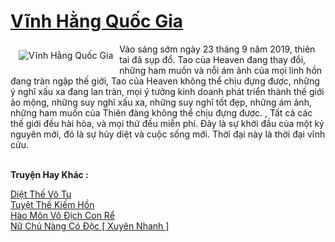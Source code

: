 <a href="https://truyentiki.com/vinh-hang-quoc-gia.31691/" title="Vĩnh Hằng Quốc Gia"><h1>Vĩnh Hằng Quốc Gia</h1></a><div style="display:table"><img align="right" style="float: left; padding: 10px;" src="https://truyentiki.com/a/img/str/src/31691.jpg" alt="Vĩnh Hằng Quốc Gia">Vào sáng sớm ngày 23 tháng 9 năm 2019, thiên tai đã sụp đổ. Tao của Heaven đang thay đổi, những ham muốn và nỗi ám ảnh của mọi linh hồn đang tràn ngập thế giới, Tao của Heaven không thể chịu đựng được, những ý nghĩ xấu xa đang lan tràn, mọi ý tưởng kinh doanh phát triển thành thế giới ảo mộng, những suy nghĩ xấu xa, những suy nghĩ tốt đẹp, những ám ảnh, những ham muốn của Thiên đàng không thể chịu đựng được. , Tất cả các thế giới đều hài hòa, và mọi thứ đều miễn phí. Đây là sự khởi đầu của một kỷ nguyên mới, đó là sự hủy diệt và cuộc sống mới. Thời đại này là thời đại vĩnh cửu.</div><p><br><b>Truyện Hay Khác :</b></p><a href="https://truyentiki.com/diet-the-vo-tu.31690/" alt="Diệt Thế Võ Tu">Diệt Thế Võ Tu</a><br/><a href="https://github.com/nownovels/top500/tree/master/truyenhay/33567/" alt="Tuyệt Thế Kiếm Hồn">Tuyệt Thế Kiếm Hồn</a><br/><a href="https://github.com/nownovels/top500/tree/master/truyenhay/33934/" alt="Hào Môn Vô Địch Con Rể">Hào Môn Vô Địch Con Rể</a><br/><a href="https://www.plurk.com/p/nv908g" alt="Nữ Chủ Nàng Có Độc [ Xuyên Nhanh ]">Nữ Chủ Nàng Có Độc [ Xuyên Nhanh ]</a><br/>